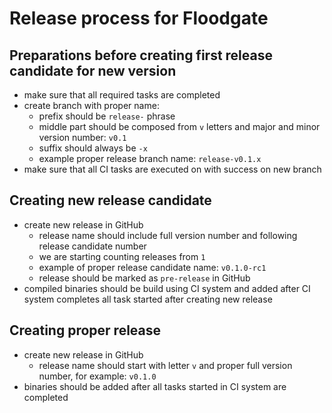 # Release process for Floodgate

## Preparations before creating first release candidate for new version
* make sure that all required tasks are completed
* create branch with proper name:
  * prefix should be `release-` phrase
  * middle part should be composed from `v` letters and major and minor version number: `v0.1`
  * suffix should always be `-x`
  * example proper release branch name: `release-v0.1.x`
* make sure that all CI tasks are executed on with success on new branch

## Creating new release candidate
* create new release in GitHub
  * release name should include full version number and following release candidate number
  * we are starting counting releases from `1`
  * example of proper release candidate name: `v0.1.0-rc1`
  * release should be marked as `pre-release` in GitHub
* compiled binaries should be build using CI system and added after CI system completes all task started after creating new release

## Creating proper release
* create new release in GitHub
  * release name should start with letter `v` and proper full version number, for example: `v0.1.0`
* binaries should be added after all tasks started in CI system are completed

